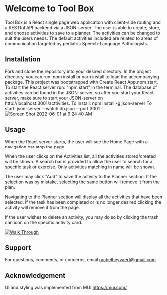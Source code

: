 # Welcome to Tool Box
Tool Box is a React single page web application with client-side routing and a RESTful API backend via a JSON-server. The user is able to create, store, and choose activities to save to a planner. The activities can be changed to suit the users needs. The default activities included are related to areas of communication targeted by pediatric Speech-Language Pathologists.
 
## Installation
 
Fork and clone the repository into your desired directory. In the project directory, you can run: npm install or yarn install to load the accompanying package.
This project was bootstrapped with Create React App.npm start. To start the React server run: "npm start" in the terminal. The database of activities can be found in the JSON-server, so after you start your React server, make sure to start your JSON-server on http://localhost:3001/acttivities.
To install: npm install -g json-server
To start: json-server --watch db.json --port 3001
![Screen Shot 2022-06-01 at 9 24 40 AM](https://user-images.githubusercontent.com/95693987/171415093-8cbdb187-b336-4bd4-8a70-a1b72de8a6f1.png)

 
## Usage
When the React server starts, the user will see the Home Page with a navigation bar atop the page.

When the user clicks on the Activities list, all the activities stored/created will be shown. A search bar is provided to allow the user to search for a specific task or exercise. Only activities matching in name will be shown.

The user may click "Add" to save the activity to the Planner section. If the selection was by mistake, selecting the same button will remove it from the plan.
 
Navigating to the Planner section will display all the activities that have been selected. If the task has been completed or is no longer desired clicking the activity will  remove it from the page.

 
If the user wishes to delete an activity, you may do so by clicking the trash can icon on the specific activity card.

[![Walk Through](https://giphy.com/embed/4Ukum3xuNxF81UsTz0)](https://giphy.com/embed/4Ukum3xuNxF81UsTz0)

 
 
## Support
For questions, comments, or concerns, email rachelheyvaert@gmail.com
 
## Acknowledgement
UI and styling was implemented from MUI
https://mui.com/
